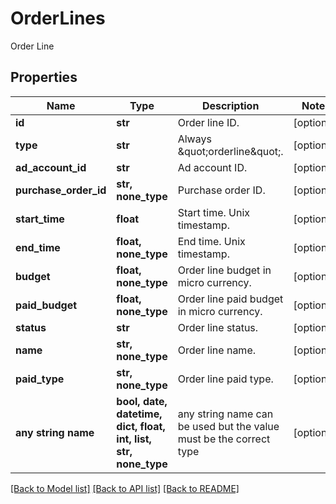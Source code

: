 # OrderLines

Order Line

## Properties
Name | Type | Description | Notes
------------ | ------------- | ------------- | -------------
**id** | **str** | Order line ID. | [optional] 
**type** | **str** | Always \&quot;orderline\&quot;. | [optional] 
**ad_account_id** | **str** | Ad account ID. | [optional] 
**purchase_order_id** | **str, none_type** | Purchase order ID. | [optional] 
**start_time** | **float** | Start time. Unix timestamp. | [optional] 
**end_time** | **float, none_type** | End time. Unix timestamp. | [optional] 
**budget** | **float, none_type** | Order line budget in micro currency. | [optional] 
**paid_budget** | **float, none_type** | Order line paid budget in micro currency. | [optional] 
**status** | **str** | Order line status. | [optional] 
**name** | **str, none_type** | Order line name. | [optional] 
**paid_type** | **str, none_type** | Order line paid type. | [optional] 
**any string name** | **bool, date, datetime, dict, float, int, list, str, none_type** | any string name can be used but the value must be the correct type | [optional]

[[Back to Model list]](../README.md#documentation-for-models) [[Back to API list]](../README.md#documentation-for-api-endpoints) [[Back to README]](../README.md)


